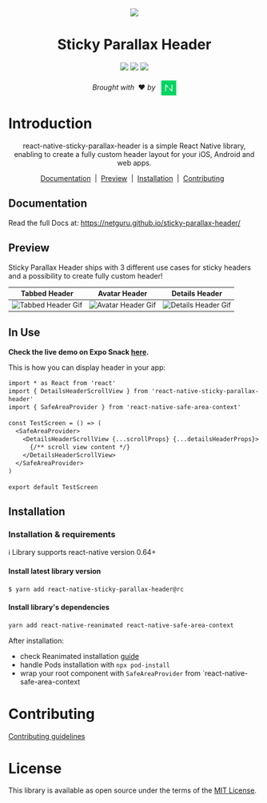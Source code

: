 <div align="center">
  <image align="center" src="./assets/readme_header.svg"/>
</div>
<div align="center">
  <h1>Sticky Parallax Header</h1>
</div>

<div align="center">
  <image src="https://app.bitrise.io/app/1ffc1637c8691f4f/status.svg?token=2vMEootz4cobIHmtr5UeYg&branch=develop"/>
  <image src="https://badge.fury.io/js/react-native-sticky-parallax-header.svg"/>
  <image src="https://img.shields.io/npm/dt/react-native-sticky-parallax-header"/>
</div>
<div align="center">
  <br/><em>Brought with</em> &nbsp;❤️ <em>by</em> &nbsp; <a href="https://www.netguru.com"><img align="center" alt="Netguru logo" src='./assets/readme_netguru_logo.png' width='30'/></a>
</div>

# Introduction

<p align="center">
  react-native-sticky-parallax-header is a simple React Native library, enabling to create a fully custom header layout for your iOS, Android and web apps.
</p>

<div align="center">
  <a href="#Docs">Documentation</a> &nbsp;|&nbsp; <a href="#Preview">Preview</a> &nbsp;|&nbsp; <a href="#Installation">Installation</a> &nbsp;|&nbsp; <a href="#Contributing">Contributing</a> &nbsp;
</div>

## Documentation <a name="Docs"></a>
Read the full Docs at: <a href="https://netguru.github.io/sticky-parallax-header/">https://netguru.github.io/sticky-parallax-header/</a>

## Preview

Sticky Parallax Header ships with 3 different use cases for sticky headers and a possibility to create fully custom header!

|                     Tabbed Header                      |                     Avatar Header                      |                      Details Header                      |
| :----------------------------------------------------: | :----------------------------------------------------: | :------------------------------------------------------: |
| ![Tabbed Header Gif](./assets/readme_TabbedHeader.gif) | ![Avatar Header Gif](./assets/readme_AvatarHeader.gif) | ![Details Header Gif](./assets/readme_DetailsHeader.gif) |

## In Use

**Check the live demo on Expo Snack [here](https://snack.expo.dev/@netguru_rnd/sticky-parallax-header-example).**

This is how you can display header in your app:

```tsx
import * as React from 'react'
import { DetailsHeaderScrollView } from 'react-native-sticky-parallax-header'
import { SafeAreaProvider } from 'react-native-safe-area-context'

const TestScreen = () => (
  <SafeAreaProvider>
    <DetailsHeaderScrollView {...scrollProps} {...detailsHeaderProps}>
      {/** scroll view content */}
    </DetailsHeaderScrollView>
  </SafeAreaProvider>
)

export default TestScreen
```

## Installation

### Installation & requirements

:information_source: Library supports react-native version 0.64+

#### Install latest library version

```sh
$ yarn add react-native-sticky-parallax-header@rc
```

#### Install library's dependencies

```sh
yarn add react-native-reanimated react-native-safe-area-context
```

After installation:
- check Reanimated installation [guide](https://docs.swmansion.com/react-native-reanimated/docs/fundamentals/installation)
- handle Pods installation with `npx pod-install`
- wrap your root component with `SafeAreaProvider` from `react-native-safe-area-context

<h1 id="Contributing">Contributing</h1>

[Contributing guidelines](CONTRIBUTING.md)

# License

This library is available as open source under the terms of the [MIT License](https://opensource.org/licenses/MIT).
